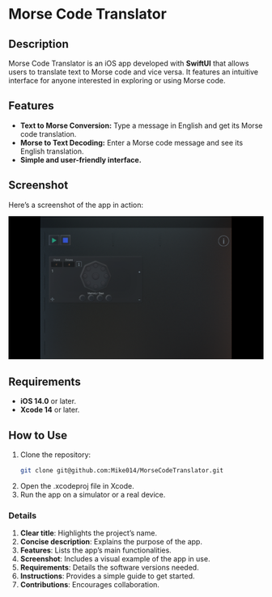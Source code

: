 # Morse Code Translator

## Description
Morse Code Translator is an iOS app developed with **SwiftUI** that allows users to translate text to Morse code and vice versa. It features an intuitive interface for anyone interested in exploring or using Morse code.

## Features
- **Text to Morse Conversion:** Type a message in English and get its Morse code translation.
- **Morse to Text Decoding:** Enter a Morse code message and see its English translation.
- **Simple and user-friendly interface.**

## Screenshot
Here’s a screenshot of the app in action:

![Simulator Screenshot](Simulator%20Screenshot%20-%20iPhone%20SE%20(3rd%20generation)%20-%202024-12-11%20at%2018.34.30.png)

## Requirements
- **iOS 14.0** or later.
- **Xcode 14** or later.

## How to Use
1. Clone the repository:
   ```bash
   git clone git@github.com:Mike014/MorseCodeTranslator.git
2. Open the .xcodeproj file in Xcode.
3. Run the app on a simulator or a real device.

### **Details**
1. **Clear title**: Highlights the project’s name.
2. **Concise description**: Explains the purpose of the app.
3. **Features**: Lists the app’s main functionalities.
4. **Screenshot**: Includes a visual example of the app in use.
5. **Requirements**: Details the software versions needed.
6. **Instructions**: Provides a simple guide to get started.
7. **Contributions**: Encourages collaboration.

